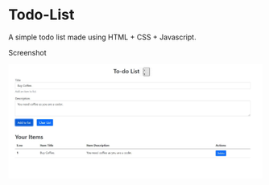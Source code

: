 # Todo-List
A simple todo list made using HTML + CSS + Javascript.

Screenshot

![](screenshot.JPG)
